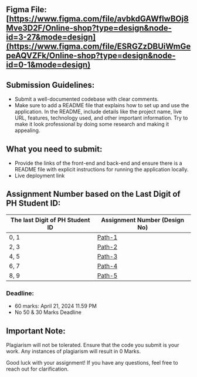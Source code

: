 ## **Figma File: [https://www.figma.com/file/avbkdGAWflwBOj8Mve3D2F/Online-shop?type=design&node-id=3-27&mode=design](https://www.figma.com/file/ESRGZzDBUiWmGepeAQVZFk/Online-shop?type=design&node-id=0-1&mode=design)**
## **Submission Guidelines:**

- Submit a well-documented codebase with clear comments.
- Make sure to add a README file that explains how to set up and use the application. In the README, include details like the project name, live URL, features, technology used, and other important information. Try to make it look professional by doing some research and making it appealing.

## What you need to submit:

- Provide the  links of the front-end and back-end and ensure there is a README file with explicit instructions for running the application locally.
- Live deployment link

## Assignment Number based on the Last Digit of PH Student ID:

| The last Digit of PH Student ID | Assignment Number (Design No) |
| --- | --- |
| 0, 1 | [Path-1](Assignment-09-Frontend-Path-1.md) |
| 2, 3 | [Path-2](Assignment-09-Frontend-Path-2.md) |
| 4, 5 | [Path-3](Assignment-09-Frontend-Path-3.md) |
| 6, 7 | [Path-4](Assignment-09-Frontend-Path-4.md) |
| 8, 9 | [Path-5](Assignment-09-Frontend-Path-5.md) |

### **Deadline:**

- 60 marks: April 21, 2024 11.59 PM
- No 50 & 30 Marks Deadline

## Important Note:

Plagiarism will not be tolerated. Ensure that the code you submit is your work. Any instances of plagiarism will result in 0 Marks.

Good luck with your assignment! If you have any questions, feel free to reach out for clarification.
